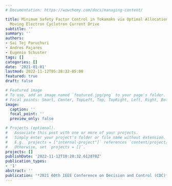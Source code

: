 ```yaml
---
# Documentation: https://wowchemy.com/docs/managing-content/

title: Minimum Safety Factor Control in Tokamaks via Optimal Allocation of Spatially
  Moving Electron Cyclotron Current Drive
subtitle: ''
summary: ''
authors:
- Sai Tej Paruchuri
- Andres Pajares
- Eugenio Schuster
tags: []
categories: []
date: '2021-01-01'
lastmod: 2022-11-12T05:28:32-05:00
featured: true
draft: false

# Featured image
# To use, add an image named `featured.jpg/png` to your page's folder.
# Focal points: Smart, Center, TopLeft, Top, TopRight, Left, Right, BottomLeft, Bottom, BottomRight.
image:
  caption: ''
  focal_point: ''
  preview_only: false

# Projects (optional).
#   Associate this post with one or more of your projects.
#   Simply enter your project's folder or file name without extension.
#   E.g. `projects = ["internal-project"]` references `content/project/deep-learning/index.md`.
#   Otherwise, set `projects = []`.
projects: []
publishDate: '2022-11-12T10:28:32.612878Z'
publication_types:
- '1'
abstract: ''
publication: '*2021 60th IEEE Conference on Decision and Control (CDC)*'
---
```

